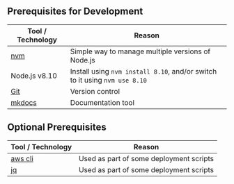 ## Prerequisites for Development

Tool / Technology | Reason
---|---
[nvm](https://github.com/creationix/nvm) | Simple way to manage multiple versions of Node.js
Node.js v8.10 | Install using `nvm install 8.10`, and/or switch to it using `nvm use 8.10`
[Git](https://git-scm.com/downloads) | Version control
[mkdocs](http://www.mkdocs.org/#installation) | Documentation tool

## Optional Prerequisites
Tool / Technology | Reason
---|---
[aws cli](http://docs.aws.amazon.com/cli/latest/userguide/installing.html) | Used as part of some deployment scripts
[jq](https://stedolan.github.io/jq/download/) | Used as part of some deployment scripts


